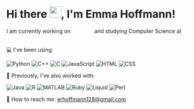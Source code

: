 # Hi there <img src="https://gifdb.com/images/high/waving-hand-black-and-white-erox5pacbap4ac1l.gif" width="30" height="30">, I'm Emma Hoffmann!

I am currently working on <a href="https://github.com/emmarhoffmann/Portfolio" style="color: white; text-decoration: none;">Portfolio</a> and studying Computer Science at <a href="https://stcloudstate.edu" style="color: white; text-decoration: none;">St. Cloud State University</a>



💻 I've been using:  

![Python](https://img.shields.io/badge/-Python-ffffff?style=flat-square&logo=python&logoColor=black)
![C++](https://img.shields.io/badge/-C++-ffffff?style=flat-square&logo=c%2B%2B&logoColor=black)
![C](https://img.shields.io/badge/-C-ffffff?style=flat-square&logo=c&logoColor=black)
![JavaScript](https://img.shields.io/badge/-JavaScript-ffffff?style=flat-square&logo=javascript&logoColor=black)
![HTML](https://img.shields.io/badge/-HTML-ffffff?style=flat-square&logo=html5&logoColor=black)
![CSS](https://img.shields.io/badge/-CSS-ffffff?style=flat-square&logo=css3&logoColor=black)

🔧 Previously, I've also worked with:  

![Java](https://img.shields.io/badge/-Java-ffffff?style=flat-square&logo=java&logoColor=black)
![R](https://img.shields.io/badge/-R-ffffff?style=flat-square&logo=r&logoColor=black)
![MATLAB](https://img.shields.io/badge/-MATLAB-ffffff?style=flat-square&logo=mathworks&logoColor=black)
![Ruby](https://img.shields.io/badge/-Ruby-ffffff?style=flat-square&logo=ruby&logoColor=black)
![Liquid](https://img.shields.io/badge/-Liquid-ffffff?style=flat-square&logo=liquid&logoColor=black)
![Perl](https://img.shields.io/badge/-Perl-ffffff?style=flat-square&logo=perl&logoColor=black)

📧 How to reach me: erhoffmann128@gmail.com

